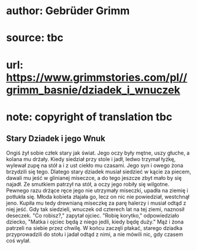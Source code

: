 # author: Gebrüder Grimm
# source: tbc
# url: https://www.grimmstories.com/pl//grimm_basnie/dziadek_i_wnuczek
# note: copyright of translation tbc

## Stary Dziadek i jego Wnuk 

Ongiś żył sobie człek stary jak świat. Jego oczy były mętne, uszy
głuche, a kolana mu drżały. Kiedy siedział przy stole i jadł, ledwo
trzymał łyżkę, wylewał zupę na stół a i z ust ciekło mu czasami. Jego
syn i owego żona brzydzili się tego. Dlatego stary dziadek musiał
siedzieć w kącie za piecem, dawali mu jeść w glinianej miseczce, a do
tego jeszcze zbyt mało by się najadł. Ze smutkiem patrzył na stół, a
oczy jego robiły się wilgotne. Pewnego razu drżące ręce jego nie
utrzymały miseczki, upadła na ziemię i potłukła się. Młoda kobieta
złajała go, lecz on nic nie powiedział, westchnął jeno. Kupiła mu tedy
drewnianą miseczkę za parę halerzy i musiał odtąd z niej jeść. Gdy tak
siedzieli, wnuczek od czterech lat na tej ziemi, naznosił deseczek. "Co
robisz?," zapytał ojciec. "Robię korytko," odpowiedziało dziecko,
"Matka i ojciec będą z niego jedli, kiedy będę duży." Mąż i żona
patrzeli na siebie przez chwilę. W końcu zaczęli płakać, starego dziadka
przyprowadzili do stołu i jadał odtąd z nimi, a nie mówili nic, gdy
czasem coś wylał.
